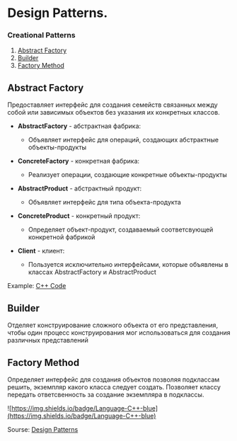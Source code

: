 # Design Patterns. 
### Creational Patterns
1. [Abstract Factory](#AbstractFactory)
2. [Builder](#Builder)
3. [Factory Method](#FactoryMethod)

<!--  Abstract Factory -->
## Abstract Factory <a name="AbstractFactory"></a>
Предоставляет интерфейс для создания семейств связанных между собой или зависимых объектов без указания их конкретных классов.

+ **AbstractFactory** - абстрактная фабрика:

  - Объявляет интерфейс для операций, создающих абстрактные объекты-продукты

+ **ConcreteFactory** - конкретная фабрика:

  - Реализует операции, создающие конкретные объекты-продукты
    
+ **AbstractProduct** - абстрактный продукт:

  - Объявляет интерфейс для типа объекта-продукта

+ **ConcreteProduct** - конкретный продукт:

  - Определяет объект-продукт, создаваемый соответсвующей конкретной фабрикой
    
+ **Client** - клиент:

  - Пользуется исключительно интерфейсами, которые объявлены в классах AbstractFactory и AbstractProduct
    
Example: [C++ Code](https://github.com/imitatehappiness/BasicDesignPatterns/tree/main/patterns/creational/abstarctFactory)

<!--  Builder -->
## Builder <a name="Builder"></a>
Отделяет конструирование сложного объекта от его представления, чтобы один процесс конструирования мог использоваться для создания различных представлений

<!--  Example: [C++ Code](https://github.com/imitatehappiness/BasicDesignPatterns/blob/main/Builder.cpp) -->

<!--  Factory Method -->
## Factory Method <a name="FactoryMethod"></a>
Определяет интерфейс для создания объектов позволяя подклассам решить, экземпляр какого класса следует создать. Позволяет классу передать ответсвенность за создание экземпляра в подклассы.

 <!-- Example: [C++ Code](https://github.com/imitatehappiness/BasicDesignPatterns/blob/main/FactoryMethod.cpp) -->

<!--```c++

```
-->

![https://img.shields.io/badge/Language-C++-blue](https://img.shields.io/badge/Language-C++-blue)

Sourse: [Design Patterns](https://github.com/imitatehappiness/BasicDesignPatterns/files/9028323/default.pdf)
